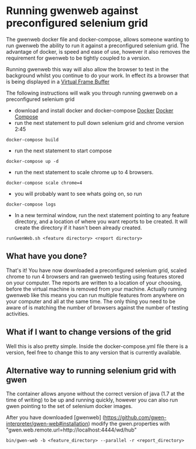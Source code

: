 
# Running gwenweb against preconfigured selenium grid

The gwenweb docker file and docker-compose, allows someone wanting to run gwenweb the ability to run it against a preconfigured selenium grid.  The advantage of docker, is speed and ease of use, however it also removes the requirement for gwenweb to be tightly coupled to a version.  

Running gwenweb this way will also allow the browser to test in the background whilst you continue to do your work.  In effect its a browser that is being displayed in a [Virtual Frame Buffer](https://en.wikipedia.org/wiki/Xvfb)

The following instructions will walk you through running gwenweb on a preconfigured selenium grid

* download and install docker and docker-compose [Docker](http://docs.docker.com/installation/) [Docker Compose](https://docs.docker.com/compose/install/)
* run the next statement to pull down selenium grid and chrome version 2:45 
```
docker-compose build
```
* run the next statement to start compose
```
docker-compose up -d
```
* run the next statement to scale chrome up to 4 browsers.
```
docker-compose scale chrome=4
```
* you will probably want to see whats going on, so run
```
docker-compose logs
```
* In a new terminal window, run the next statement pointing to any feature directory, and a location of where you want reports to be created.  It will create the directory if it hasn't been already created.
```
runGwenWeb.sh <feature directory> <report directory>
```


## What have you done?
That's it! You have now downloaded a preconfigured selenium grid, scaled chrome to run 4 browsers and ran gwenweb testing using features stored on your computer.  The reports are written to a location of your choosing, before the virtual machine is removed from your machine.  Actually running gwenweb like this means you can run multiple features from anywhere on your computer and all at the same time.  The only thing you need to be aware of is matching the number of browsers against the number of testing activities.  

## What if I want to change versions of the grid
Well this is also pretty simple.  Inside the docker-compose.yml file there is a version, feel free to change this to any version that is currently available.

## Alternative way to running selenium grid with gwen
The container allows anyone without the correct version of java (1.7 at the time of writing) to be up and running quickly, however you can also run gwen pointing to the set of selenium docker images.

After you have downloaded [gwenweb] (https://github.com/gwen-interpreter/gwen-web#installation) modify the gwen.properties with "gwen.web.remote.url=http://localhost:4444/wd/hub"

```
bin/gwen-web -b <feature_directory> --parallel -r <report_directory> 
```

